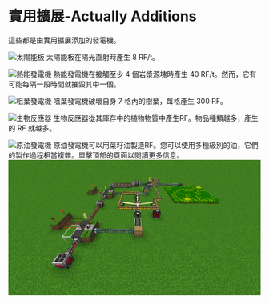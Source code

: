 # 實用擴展-Actually Additions

這些都是由實用擴展添加的發電機。

![太陽能板](item:actuallyadditions:block\_furnace\_solar)
太陽能板在陽光直射時產生 8 RF/t。

![熱能發電機](item:actuallyadditions:block\_heat\_collector)
熱能發電機在接觸至少 4 個岩漿源塊時產生 40 RF/t。然而，它有可能每隔一段時間就摧毀其中一個。

![咀葉發電機](item:actuallyadditions:block\_leaf\_generator)
咀葉發電機破壞自身 7 格內的樹葉，每格產生 300 RF。

![生物反應器](item:actuallyadditions:block\_bio\_reactor)
生物反應器從其庫存中的植物物質中產生RF。物品種類越多，產生的 RF 就越多。

![原油發電機](item:actuallyadditions:block\_oil\_generator)
原油發電機可以用菜籽油製造RF。您可以使用多種級別的油，它們的製作過程相當複雜。單擊頂部的頁面以閱讀更多信息。
![請注意，這不一定是構建它的最佳方式。](./canola/full_setup.png)
